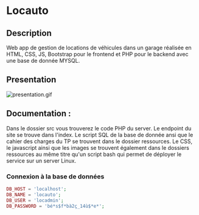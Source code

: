 # Locauto

## Description

Web app de gestion de locations de véhicules dans un garage réalisée en HTML, CSS, JS, Bootstrap pour le frontend
et PHP pour le backend avec une base de donnée MYSQL.

## Presentation

![presentation.gif](ressources%2Fimages%2Fpresentation.gif)

## Documentation :

Dans le dossier src vous trouverez le code PHP du server. Le endpoint du site se trouve dans l'index.
Le script SQL de la base de donnée ansi que le cahier des charges du TP se trouvent dans le dossier ressources.
Le CSS, le javascript ainsi que les images se trouvent également dans le dossiers ressources au même titre qu'un
script bash qui permet de déployer le service sur un server Linux.

### Connexion à la base de données

```php
DB_HOST = 'localhost';
DB_NAME = 'locauto';
DB_USER = 'locadmin';
DB_PASSWORD = 'bé*s$f*bà2ç_14ù$*e*';
```

